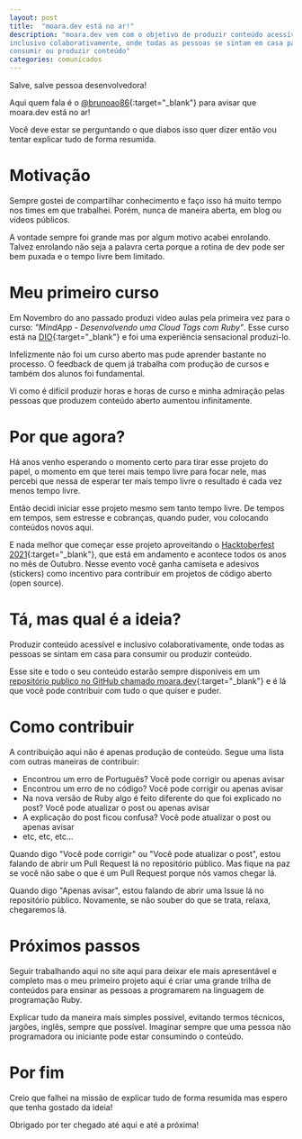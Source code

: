 ```yaml
---
layout: post
title:  "moara.dev está no ar!"
description: "moara.dev vem com o objetivo de produzir conteúdo acessível e
inclusivo colaborativamente, onde todas as pessoas se sintam em casa para
consumir ou produzir conteúdo"
categories: comunicados
---
```


Salve, salve pessoa desenvolvedora!

Aqui quem fala é o
[@brunoao86](https://twitter.com/brunoao86){:target="_blank"} para avisar que
moara.dev está no ar!

Você deve estar se perguntando o que diabos isso quer dizer então vou tentar
explicar tudo de forma resumida.

# Motivação

Sempre gostei de compartilhar conhecimento e faço isso há muito tempo nos times
em que trabalhei. Porém, nunca de maneira aberta, em blog ou vídeos públicos.

A vontade sempre foi grande mas por algum motivo acabei enrolando. Talvez
enrolando não seja a palavra certa porque a rotina de dev pode ser bem puxada e
o tempo livre bem limitado.

# Meu primeiro curso

Em Novembro do ano passado produzi video aulas pela primeira vez para o curso:
_"MindApp - Desenvolvendo uma Cloud Tags com Ruby"_. Esse curso está na
[DIO](https://web.digitalinnovation.one){:target="_blank"} e foi uma
experiência sensacional produzi-lo.

Infelizmente não foi um curso aberto mas pude aprender bastante no processo. O
feedback de quem já trabalha com produção de cursos e também dos alunos foi
fundamental.

Vi como é difícil produzir horas e horas de curso e minha
admiração pelas pessoas que produzem conteúdo aberto aumentou infinitamente.

# Por que agora?

Há anos venho esperando o momento certo para tirar esse projeto do papel, o
momento em que terei mais tempo livre para focar nele, mas percebi que nessa de
esperar ter mais tempo livre o resultado é cada vez menos tempo livre.

Então decidi iniciar esse projeto mesmo sem tanto tempo livre. De tempos em
tempos, sem estresse e cobranças, quando puder, vou colocando conteúdos novos
aqui.

E nada melhor que começar esse projeto aproveitando o [Hacktoberfest
2021](https://hacktoberfest.digitalocean.com){:target="_blank"}, que está em
andamento e acontece todos os anos no mês de Outubro. Nesse evento você ganha
camiseta e adesivos (stickers) como incentivo para contribuir em projetos de
código aberto (open source).

# Tá, mas qual é a ideia?

Produzir conteúdo acessível e inclusivo colaborativamente, onde todas as
pessoas se sintam em casa para consumir ou produzir conteúdo.

Esse site e todo o seu conteúdo estarão sempre disponíveis em um [repositório
publico no GitHub chamado
moara.dev](https://github.com/moaradev/moara.dev){:target="_blank"} e é lá que
você pode contribuir com tudo o que quiser e puder.

# Como contribuir

A contribuição aqui não é apenas produção de conteúdo. Segue uma lista com
outras maneiras de contribuir:

- Encontrou um erro de Português? Você pode corrigir ou apenas avisar
- Encontrou um erro de no código? Você pode corrigir ou apenas avisar
- Na nova versão de Ruby algo é feito diferente do que foi explicado no post?
  Você pode atualizar o post ou apenas avisar
- A explicação do post ficou confusa? Você pode atualizar o post ou apenas
  avisar
- etc, etc, etc...

Quando digo "Você pode corrigir" ou "Você pode atualizar o post", estou falando
de abrir um Pull Request lá no repositório público. Mas fique na paz se você
não sabe o que é um Pull Request porque nós vamos chegar lá.

Quando digo "Apenas avisar", estou falando de abrir uma Issue lá no repositório
público. Novamente, se não souber do que se trata, relaxa, chegaremos lá.

# Próximos passos

Seguir trabalhando aqui no site aqui para deixar ele mais apresentável e
completo mas o meu primeiro projeto aqui é criar uma grande trilha de conteúdos
para ensinar as pessoas a programarem na linguagem de programação Ruby.

Explicar tudo da maneira mais simples possível, evitando termos técnicos,
jargões, inglês, sempre que possível. Imaginar sempre que uma pessoa não
programadora ou iniciante pode estar consumindo o conteúdo.

# Por fim

Creio que falhei na missão de explicar tudo de forma resumida mas espero que
tenha gostado da ideia!

Obrigado por ter chegado até aqui e até a próxima!
